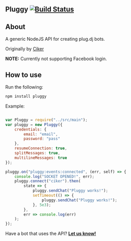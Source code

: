 ## Pluggy  [![Build Status](https://img.shields.io/github/issues/CikerDeveloper/Pluggy.svg)](https://travis-ci.org/CikerDeveloper/Pluggy.svg)

## About


A generic NodeJS API for creating plug.dj bots.

Originally by [Ciker](https://github.com/CikerDeveloper)

**NOTE:** Currently not supporting Facebook login.

## How to use
Run the following:

``` javascript
npm install pluggy
```

Example:

```javascript

var Pluggy = require("../src/main");
var pluggy = new Pluggy({
	credentials: {
		email: "email",
		password: "pass"
	},
	resumeConnection: true,
	splitMessages: true,
	multilineMessages: true
});

pluggy.on("pluggy:events:connected", (err, self) => {
	console.log("SOCKET OPENED!", err);
	pluggy.connect("ciker").then(
		state => {
			pluggy.sendChat("Pluggy works!");
			setTimeout(() => {
				pluggy.sendChat("Pluggy works!");
			}, 5e3);
		},
		err => console.log(err)
	);
});
```

Have a bot that uses the API? [**Let us know!**](https://github.com/CikerDeveloper/Pluggy/issues/new)

